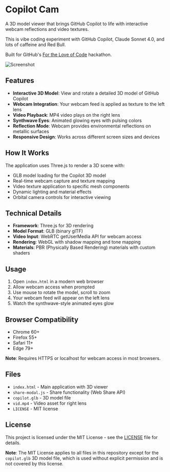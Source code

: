 # Copilot Cam

A 3D model viewer that brings GitHub Copilot to life with interactive webcam reflections and video textures.

This is vibe coding experiment with GitHub Copilot, Claude Sonnet 4.0, and lots of caffeine and Red Bull. 

Built for GitHub's [For the Love of Code](https://gh.io/ftloc) hackathon.

![Screenshot](https://github.com/user-attachments/assets/0560da18-b5ea-4cf9-9dab-f4ea705183e0)

## Features

- **Interactive 3D Model**: View and rotate a detailed 3D model of GitHub Copilot
- **Webcam Integration**: Your webcam feed is applied as texture to the left lens
- **Video Playback**: MP4 video plays on the right lens
- **Synthwave Eyes**: Animated glowing eyes with pulsing colors
- **Reflection Mode**: Webcam provides environmental reflections on metallic surfaces
- **Responsive Design**: Works across different screen sizes and devices

## How It Works

The application uses Three.js to render a 3D scene with:
- GLB model loading for the Copilot 3D model
- Real-time webcam capture and texture mapping
- Video texture application to specific mesh components
- Dynamic lighting and material effects
- Orbital camera controls for interactive viewing

## Technical Details

- **Framework**: Three.js for 3D rendering
- **Model Format**: GLB (binary glTF)
- **Video Input**: WebRTC getUserMedia API for webcam access
- **Rendering**: WebGL with shadow mapping and tone mapping
- **Materials**: PBR (Physically Based Rendering) materials with custom shaders

## Usage

1. Open `index.html` in a modern web browser
2. Allow webcam access when prompted
3. Use mouse to rotate the model, scroll to zoom
4. Your webcam feed will appear on the left lens
5. Watch the synthwave-style animated eyes glow

## Browser Compatibility

- Chrome 60+
- Firefox 55+
- Safari 11+
- Edge 79+

**Note**: Requires HTTPS or localhost for webcam access in most browsers.

## Files

- `index.html` - Main application with 3D viewer
- `share-modal.js` - Share functionality (Web Share API)
- `copilot.glb` - 3D model file
- `vid.mp4` - Video asset for right lens
- `LICENSE` - MIT license

## License

This project is licensed under the MIT License - see the [LICENSE](LICENSE) file for details.

**Note**: The MIT License applies to all files in this repository except for the `copilot.glb` 3D model file, which is used without explicit permission and is not covered by this license.
